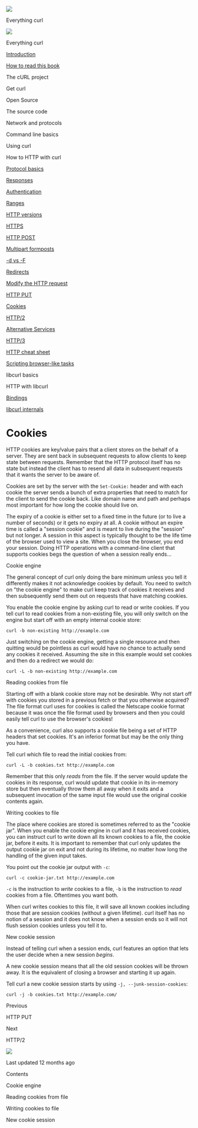 <a href="../index.html" class="link-a079aa82--primary-53a25e66--logoLink-10d08504"></a>

<img src="https://gblobscdn.gitbook.com/orgs%2F-LxuH0qSm4xO9nWfEBlB%2Favatar.png?alt=media" class="image-67b14f24--avatar-1c1d03ec" />

<span class="text-4505230f--UIH400-4e41e82a--textContentFamily-49a318e1--spaceNameText-677c2969">Everything curl</span>

<a href="../index.html" class="link-a079aa82--primary-53a25e66--logoLink-10d08504"></a>

<img src="https://gblobscdn.gitbook.com/orgs%2F-LxuH0qSm4xO9nWfEBlB%2Favatar.png?alt=media" class="image-67b14f24--avatar-1c1d03ec" />

<span class="text-4505230f--UIH400-4e41e82a--textContentFamily-49a318e1--spaceNameText-677c2969">Everything curl</span>

<a href="../index.html" class="navButton-94f2579c--navButtonClickable-161b88ca"><span class="text-4505230f--UIH300-2063425d--textContentFamily-49a318e1--navButtonLabel-14a4968f">Introduction</span></a>

<a href="../how-to-read.html" class="navButton-94f2579c--navButtonClickable-161b88ca"><span class="text-4505230f--UIH300-2063425d--textContentFamily-49a318e1--navButtonLabel-14a4968f">How to read this book</span></a>

<span class="text-4505230f--UIH300-2063425d--textContentFamily-49a318e1--navButtonLabel-14a4968f">The cURL project</span>

<span class="text-4505230f--UIH300-2063425d--textContentFamily-49a318e1--navButtonLabel-14a4968f">Get curl</span>

<span class="text-4505230f--UIH300-2063425d--textContentFamily-49a318e1--navButtonLabel-14a4968f">Open Source</span>

<span class="text-4505230f--UIH300-2063425d--textContentFamily-49a318e1--navButtonLabel-14a4968f">The source code</span>

<span class="text-4505230f--UIH300-2063425d--textContentFamily-49a318e1--navButtonLabel-14a4968f">Network and protocols</span>

<span class="text-4505230f--UIH300-2063425d--textContentFamily-49a318e1--navButtonLabel-14a4968f">Command line basics</span>

<span class="text-4505230f--UIH300-2063425d--textContentFamily-49a318e1--navButtonLabel-14a4968f">Using curl</span>

<span class="text-4505230f--UIH300-2063425d--textContentFamily-49a318e1--navButtonLabel-14a4968f">How to HTTP with curl</span>

<a href="basics.html" class="navButton-94f2579c--pageItemWithChildrenNested-2c5d8183--navButtonClickable-161b88ca"><span class="text-4505230f--UIH300-2063425d--textContentFamily-49a318e1--navButtonLabel-14a4968f">Protocol basics</span></a>

<a href="response.html" class="navButton-94f2579c--pageItemWithChildrenNested-2c5d8183--navButtonClickable-161b88ca"><span class="text-4505230f--UIH300-2063425d--textContentFamily-49a318e1--navButtonLabel-14a4968f">Responses</span></a>

<a href="auth.html" class="navButton-94f2579c--pageItemWithChildrenNested-2c5d8183--navButtonClickable-161b88ca"><span class="text-4505230f--UIH300-2063425d--textContentFamily-49a318e1--navButtonLabel-14a4968f">Authentication</span></a>

<a href="ranges.html" class="navButton-94f2579c--pageItemWithChildrenNested-2c5d8183--navButtonClickable-161b88ca"><span class="text-4505230f--UIH300-2063425d--textContentFamily-49a318e1--navButtonLabel-14a4968f">Ranges</span></a>

<a href="versions.html" class="navButton-94f2579c--pageItemWithChildrenNested-2c5d8183--navButtonClickable-161b88ca"><span class="text-4505230f--UIH300-2063425d--textContentFamily-49a318e1--navButtonLabel-14a4968f">HTTP versions</span></a>

<a href="https.html" class="navButton-94f2579c--pageItemWithChildrenNested-2c5d8183--navButtonClickable-161b88ca"><span class="text-4505230f--UIH300-2063425d--textContentFamily-49a318e1--navButtonLabel-14a4968f">HTTPS</span></a>

<a href="post.html" class="navButton-94f2579c--pageItemWithChildrenNested-2c5d8183--navButtonClickable-161b88ca"><span class="text-4505230f--UIH300-2063425d--textContentFamily-49a318e1--navButtonLabel-14a4968f">HTTP POST</span></a>

<a href="multipart.html" class="navButton-94f2579c--pageItemWithChildrenNested-2c5d8183--navButtonClickable-161b88ca"><span class="text-4505230f--UIH300-2063425d--textContentFamily-49a318e1--navButtonLabel-14a4968f">Multipart formposts</span></a>

<a href="postvspost.html" class="navButton-94f2579c--pageItemWithChildrenNested-2c5d8183--navButtonClickable-161b88ca"><span class="text-4505230f--UIH300-2063425d--textContentFamily-49a318e1--navButtonLabel-14a4968f">-d vs -F</span></a>

<a href="redirects.html" class="navButton-94f2579c--pageItemWithChildrenNested-2c5d8183--navButtonClickable-161b88ca"><span class="text-4505230f--UIH300-2063425d--textContentFamily-49a318e1--navButtonLabel-14a4968f">Redirects</span></a>

<a href="requests.html" class="navButton-94f2579c--pageItemWithChildrenNested-2c5d8183--navButtonClickable-161b88ca"><span class="text-4505230f--UIH300-2063425d--textContentFamily-49a318e1--navButtonLabel-14a4968f">Modify the HTTP request</span></a>

<a href="put.html" class="navButton-94f2579c--pageItemWithChildrenNested-2c5d8183--navButtonClickable-161b88ca"><span class="text-4505230f--UIH300-2063425d--textContentFamily-49a318e1--navButtonLabel-14a4968f">HTTP PUT</span></a>

<a href="cookies.html" class="navButton-94f2579c--pageItemWithChildrenNested-2c5d8183--navButtonClickable-161b88ca--navButtonOpened-6a88552e"><span class="text-4505230f--UIH300-2063425d--textContentFamily-49a318e1--navButtonLabel-14a4968f">Cookies</span></a>

<a href="http2.html" class="navButton-94f2579c--pageItemWithChildrenNested-2c5d8183--navButtonClickable-161b88ca"><span class="text-4505230f--UIH300-2063425d--textContentFamily-49a318e1--navButtonLabel-14a4968f">HTTP/2</span></a>

<a href="altsvc.html" class="navButton-94f2579c--pageItemWithChildrenNested-2c5d8183--navButtonClickable-161b88ca"><span class="text-4505230f--UIH300-2063425d--textContentFamily-49a318e1--navButtonLabel-14a4968f">Alternative Services</span></a>

<a href="http3.html" class="navButton-94f2579c--pageItemWithChildrenNested-2c5d8183--navButtonClickable-161b88ca"><span class="text-4505230f--UIH300-2063425d--textContentFamily-49a318e1--navButtonLabel-14a4968f">HTTP/3</span></a>

<a href="cheatsheet.html" class="navButton-94f2579c--pageItemWithChildrenNested-2c5d8183--navButtonClickable-161b88ca"><span class="text-4505230f--UIH300-2063425d--textContentFamily-49a318e1--navButtonLabel-14a4968f">HTTP cheat sheet</span></a>

<a href="browserlike.html" class="navButton-94f2579c--pageItemWithChildrenNested-2c5d8183--navButtonClickable-161b88ca"><span class="text-4505230f--UIH300-2063425d--textContentFamily-49a318e1--navButtonLabel-14a4968f">Scripting browser-like tasks</span></a>

<span class="text-4505230f--UIH300-2063425d--textContentFamily-49a318e1--navButtonLabel-14a4968f">libcurl basics</span>

<span class="text-4505230f--UIH300-2063425d--textContentFamily-49a318e1--navButtonLabel-14a4968f">HTTP with libcurl</span>

<a href="../bindings.html" class="navButton-94f2579c--navButtonClickable-161b88ca"><span class="text-4505230f--UIH300-2063425d--textContentFamily-49a318e1--navButtonLabel-14a4968f">Bindings</span></a>

<a href="../internals.html" class="navButton-94f2579c--navButtonClickable-161b88ca"><span class="text-4505230f--UIH300-2063425d--textContentFamily-49a318e1--navButtonLabel-14a4968f">libcurl internals</span></a>

<a href="../bookindex.html" class="navButton-94f2579c--navButtonClickable-161b88ca"><span class="text-4505230f--UIH300-2063425d--textContentFamily-49a318e1--navButtonLabel-14a4968f"></span></a>

<a href="https://www.gitbook.com/?utm_source=content&amp;utm_medium=trademark&amp;utm_campaign=curl-1" class="reset-3c756112--trademark-a8da4b94"></a>

<span class="text-4505230f--TextH200-a3425406--textUIFamily-5ebd8e40"></span>

# <span class="text-4505230f--DisplayH900-bfb998fa--textContentFamily-49a318e1">Cookies</span>

<span class="text-4505230f--UIH300-2063425d--textUIFamily-5ebd8e40--text-8ee2c8b2"></span>

<span class="text-4505230f--UIH300-2063425d--textUIFamily-5ebd8e40--text-8ee2c8b2"></span>

<span class="text-4505230f--TextH400-3033861f--textContentFamily-49a318e1"><span data-key="2a85639aa89c47269c3c69075221440a"><span data-offset-key="2a85639aa89c47269c3c69075221440a:0">HTTP cookies are key/value pairs that a client stores on the behalf of a server. They are sent back in subsequent requests to allow clients to keep state between requests. Remember that the HTTP protocol itself has no state but instead the client has to resend all data in subsequent requests that it wants the server to be aware of.</span></span></span>

<span class="text-4505230f--TextH400-3033861f--textContentFamily-49a318e1"><span data-key="f4bc2bcbe9b147c688b8f2821f3cdc8a"><span data-offset-key="f4bc2bcbe9b147c688b8f2821f3cdc8a:0">Cookies are set by the server with the </span><span data-offset-key="f4bc2bcbe9b147c688b8f2821f3cdc8a:1">`Set-Cookie:`</span><span data-offset-key="f4bc2bcbe9b147c688b8f2821f3cdc8a:2"> header and with each cookie the server sends a bunch of extra properties that need to match for the client to send the cookie back. Like domain name and path and perhaps most important for how long the cookie should live on.</span></span></span>

<span class="text-4505230f--TextH400-3033861f--textContentFamily-49a318e1"><span data-key="846d7abea5224e08b22a2d7a0d9635dd"><span data-offset-key="846d7abea5224e08b22a2d7a0d9635dd:0">The expiry of a cookie is either set to a fixed time in the future (or to live a number of seconds) or it gets no expiry at all. A cookie without an expire time is called a "session cookie" and is meant to live during the "session" but not longer. A session in this aspect is typically thought to be the life time of the browser used to view a site. When you close the browser, you end your session. Doing HTTP operations with a command-line client that supports cookies begs the question of when a session really ends…</span></span></span>

<span class="text-4505230f--HeadingH700-04e1a2a3--textContentFamily-49a318e1"><span data-key="fe290c5b5e1e420c9bd52df02d059c76"><span data-offset-key="fe290c5b5e1e420c9bd52df02d059c76:0">Cookie engine</span></span></span>

<span class="text-4505230f--TextH400-3033861f--textContentFamily-49a318e1"><span data-key="b600a54466e7446fb8b3206fe6099812"><span data-offset-key="b600a54466e7446fb8b3206fe6099812:0">The general concept of curl only doing the bare minimum unless you tell it differently makes it not acknowledge cookies by default. You need to switch on "the cookie engine" to make curl keep track of cookies it receives and then subsequently send them out on requests that have matching cookies.</span></span></span>

<span class="text-4505230f--TextH400-3033861f--textContentFamily-49a318e1"><span data-key="e5e7c0b093a34577871467bf5d0fd2d2"><span data-offset-key="e5e7c0b093a34577871467bf5d0fd2d2:0">You enable the cookie engine by asking curl to read or write cookies. If you tell curl to read cookies from a non-existing file, you will only switch on the engine but start off with an empty internal cookie store:</span></span></span>

    curl -b non-existing http://example.com

<span class="text-4505230f--TextH400-3033861f--textContentFamily-49a318e1"><span data-key="e890dba0149045fabaf20599b839276c"><span data-offset-key="e890dba0149045fabaf20599b839276c:0">Just switching on the cookie engine, getting a single resource and then quitting would be pointless as curl would have no chance to actually send any cookies it received. Assuming the site in this example would set cookies and then do a redirect we would do:</span></span></span>

    curl -L -b non-existing http://example.com

<span class="text-4505230f--HeadingH700-04e1a2a3--textContentFamily-49a318e1"><span data-key="a5aa83b6b8db45b69dfd1793e5827043"><span data-offset-key="a5aa83b6b8db45b69dfd1793e5827043:0">Reading cookies from file</span></span></span>

<span class="text-4505230f--TextH400-3033861f--textContentFamily-49a318e1"><span data-key="f87e1baf0bd7490aa0f4849a31392cf7"><span data-offset-key="f87e1baf0bd7490aa0f4849a31392cf7:0">Starting off with a blank cookie store may not be desirable. Why not start off with cookies you stored in a previous fetch or that you otherwise acquired? The file format curl uses for cookies is called the Netscape cookie format because it was once the file format used by browsers and then you could easily tell curl to use the browser's cookies!</span></span></span>

<span class="text-4505230f--TextH400-3033861f--textContentFamily-49a318e1"><span data-key="3ca7b0835fe54992941ca9ba9155b88a"><span data-offset-key="3ca7b0835fe54992941ca9ba9155b88a:0">As a convenience, curl also supports a cookie file being a set of HTTP headers that set cookies. It's an inferior format but may be the only thing you have.</span></span></span>

<span class="text-4505230f--TextH400-3033861f--textContentFamily-49a318e1"><span data-key="a29758a9b6a24decbfc78733bdbd1ecd"><span data-offset-key="a29758a9b6a24decbfc78733bdbd1ecd:0">Tell curl which file to read the initial cookies from:</span></span></span>

    curl -L -b cookies.txt http://example.com

<span class="text-4505230f--TextH400-3033861f--textContentFamily-49a318e1"><span data-key="1ad77400327e495791b72eb030a60a45"><span data-offset-key="1ad77400327e495791b72eb030a60a45:0">Remember that this only </span><span data-offset-key="1ad77400327e495791b72eb030a60a45:1">_reads_</span><span data-offset-key="1ad77400327e495791b72eb030a60a45:2"> from the file. If the server would update the cookies in its response, curl would update that cookie in its in-memory store but then eventually throw them all away when it exits and a subsequent invocation of the same input file would use the original cookie contents again.</span></span></span>

<span class="text-4505230f--HeadingH700-04e1a2a3--textContentFamily-49a318e1"><span data-key="89d4aff8bee84a4695be78eb01b0db6b"><span data-offset-key="89d4aff8bee84a4695be78eb01b0db6b:0">Writing cookies to file</span></span></span>

<span class="text-4505230f--TextH400-3033861f--textContentFamily-49a318e1"><span data-key="62298c6501f04909bd421e7f59f74724"><span data-offset-key="62298c6501f04909bd421e7f59f74724:0">The place where cookies are stored is sometimes referred to as the "cookie jar". When you enable the cookie engine in curl and it has received cookies, you can instruct curl to write down all its known cookies to a file, the cookie jar, before it exits. It is important to remember that curl only updates the output cookie jar on exit and not during its lifetime, no matter how long the handling of the given input takes.</span></span></span>

<span class="text-4505230f--TextH400-3033861f--textContentFamily-49a318e1"><span data-key="5c60aa60ca4448658a386e180aeac1d0"><span data-offset-key="5c60aa60ca4448658a386e180aeac1d0:0">You point out the cookie jar output with </span><span data-offset-key="5c60aa60ca4448658a386e180aeac1d0:1">`-c`</span><span data-offset-key="5c60aa60ca4448658a386e180aeac1d0:2">:</span></span></span>

    curl -c cookie-jar.txt http://example.com

<span class="text-4505230f--TextH400-3033861f--textContentFamily-49a318e1"><span data-key="25885f98169b461eb45a75d93f659268"><span data-offset-key="25885f98169b461eb45a75d93f659268:0">`-c`</span><span data-offset-key="25885f98169b461eb45a75d93f659268:1"> is the instruction to </span><span data-offset-key="25885f98169b461eb45a75d93f659268:2">_write_</span><span data-offset-key="25885f98169b461eb45a75d93f659268:3"> cookies to a file, </span><span data-offset-key="25885f98169b461eb45a75d93f659268:4">`-b`</span><span data-offset-key="25885f98169b461eb45a75d93f659268:5"> is the instruction to </span><span data-offset-key="25885f98169b461eb45a75d93f659268:6">_read_</span><span data-offset-key="25885f98169b461eb45a75d93f659268:7"> cookies from a file. Oftentimes you want both.</span></span></span>

<span class="text-4505230f--TextH400-3033861f--textContentFamily-49a318e1"><span data-key="02888368ceae4c0a8219f828d769ca05"><span data-offset-key="02888368ceae4c0a8219f828d769ca05:0">When curl writes cookies to this file, it will save all known cookies including those that are session cookies (without a given lifetime). curl itself has no notion of a session and it does not know when a session ends so it will not flush session cookies unless you tell it to.</span></span></span>

<span class="text-4505230f--HeadingH700-04e1a2a3--textContentFamily-49a318e1"><span data-key="e60de94942924a249b3193d5e1334708"><span data-offset-key="e60de94942924a249b3193d5e1334708:0">New cookie session</span></span></span>

<span class="text-4505230f--TextH400-3033861f--textContentFamily-49a318e1"><span data-key="369c0f3ce3e6456c8820479a329394eb"><span data-offset-key="369c0f3ce3e6456c8820479a329394eb:0">Instead of telling curl when a session ends, curl features an option that lets the user decide when a new session </span><span data-offset-key="369c0f3ce3e6456c8820479a329394eb:1">_begins_</span><span data-offset-key="369c0f3ce3e6456c8820479a329394eb:2">.</span></span></span>

<span class="text-4505230f--TextH400-3033861f--textContentFamily-49a318e1"><span data-key="d6125fc657b844098c6986867f3d0172"><span data-offset-key="d6125fc657b844098c6986867f3d0172:0">A new cookie session means that all the old session cookies will be thrown away. It is the equivalent of closing a browser and starting it up again.</span></span></span>

<span class="text-4505230f--TextH400-3033861f--textContentFamily-49a318e1"><span data-key="efbf653f37b644bb83622d108a49bb95"><span data-offset-key="efbf653f37b644bb83622d108a49bb95:0">Tell curl a new cookie session starts by using </span><span data-offset-key="efbf653f37b644bb83622d108a49bb95:1">`-j, --junk-session-cookies`</span><span data-offset-key="efbf653f37b644bb83622d108a49bb95:2">:</span></span></span>

    curl -j -b cookies.txt http://example.com/

<a href="put.html" class="reset-3c756112--card-6570f064--whiteCard-fff091a4--cardPrevious-56a5e674"></a>

<span class="text-4505230f--TextH200-a3425406--textContentFamily-49a318e1">Previous</span>

<span class="text-4505230f--UIH400-4e41e82a--textContentFamily-49a318e1">HTTP PUT</span>

<a href="http2.html" class="reset-3c756112--card-6570f064--whiteCard-fff091a4--cardNext-19241c42"></a>

<span class="text-4505230f--TextH200-a3425406--textContentFamily-49a318e1">Next</span>

<span class="text-4505230f--UIH400-4e41e82a--textContentFamily-49a318e1">HTTP/2</span>

<img src="https://avatars.githubusercontent.com/u/66654881?v=4" class="image-67b14f24--avatar-1c1d03ec" />

<span class="text-4505230f--TextH200-a3425406--textContentFamily-49a318e1">Last updated 12 months ago</span>

<span class="text-4505230f--UIH300-2063425d--textUIFamily-5ebd8e40"></span>

<span class="text-4505230f--InfoH100-1e92e1d1--textContentFamily-49a318e1">Contents</span>

<a href="cookies.html#cookie-engine" class="reset-3c756112--menuItem-aa02f6ec--menuItemLight-757d5235--menuItemInline-173bdf97--pageTocItem-f4427024"></a>

<span class="text-4505230f--UIH300-2063425d--textContentFamily-49a318e1"><span class="text-4505230f--UIH200-50ead35f--textContentFamily-49a318e1">Cookie engine</span></span>

<a href="cookies.html#reading-cookies-from-file" class="reset-3c756112--menuItem-aa02f6ec--menuItemLight-757d5235--menuItemInline-173bdf97--pageTocItem-f4427024"></a>

<span class="text-4505230f--UIH300-2063425d--textContentFamily-49a318e1"><span class="text-4505230f--UIH200-50ead35f--textContentFamily-49a318e1">Reading cookies from file</span></span>

<a href="cookies.html#writing-cookies-to-file" class="reset-3c756112--menuItem-aa02f6ec--menuItemLight-757d5235--menuItemInline-173bdf97--pageTocItem-f4427024"></a>

<span class="text-4505230f--UIH300-2063425d--textContentFamily-49a318e1"><span class="text-4505230f--UIH200-50ead35f--textContentFamily-49a318e1">Writing cookies to file</span></span>

<a href="cookies.html#new-cookie-session" class="reset-3c756112--menuItem-aa02f6ec--menuItemLight-757d5235--menuItemInline-173bdf97--pageTocItem-f4427024"></a>

<span class="text-4505230f--UIH300-2063425d--textContentFamily-49a318e1"><span class="text-4505230f--UIH200-50ead35f--textContentFamily-49a318e1">New cookie session</span></span>
